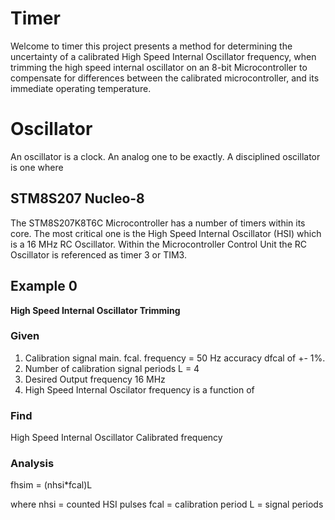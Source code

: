 # Timer
Welcome to timer this project presents a method for determining the uncertainty of a calibrated High Speed Internal Oscillator frequency, when trimming the high speed internal oscillator on an 8-bit Microcontroller to compensate for differences between the calibrated microcontroller, and its immediate operating temperature.

# Oscillator
An oscillator is a clock. An analog one to be exactly. A disciplined oscillator
is one where 

## STM8S207 Nucleo-8
The STM8S207K8T6C Microcontroller has a number of timers within its core. The most critical one is the High Speed Internal Oscillator (HSI) which is a 16 MHz RC Oscillator. Within the Microcontroller Control Unit the RC Oscillator is referenced as timer 3 or TIM3.

## Example 0
**High Speed Internal Oscillator Trimming**
### Given
1. Calibration signal main. fcal. frequency = 50 Hz
accuracy dfcal of +- 1%.
2. Number of calibration signal periods L = 4
3. Desired Output frequency 16 MHz
4. High Speed Internal Oscilator frequency is a function of

### Find
High Speed Internal Oscillator Calibrated frequency

### Analysis
fhsim = (nhsi*fcal)L

where nhsi = counted HSI pulses
fcal = calibration period
L = signal periods
